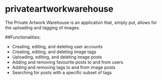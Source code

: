 # privateartworkwarehouse

The Private Artwork Warehouse is an application that, simply put, allows for the uploading and tagging of images.

##Functionalities:
+ Creating, editing, and deleting user accounts
+ Creating, editing, and deleting image tags
+ Uploading, editing, and deleting image posts
+ Adding and removing favourite posts to and from users
+ Adding and removing tags to and from image posts
+ Searching for posts with a specific subset of tags
